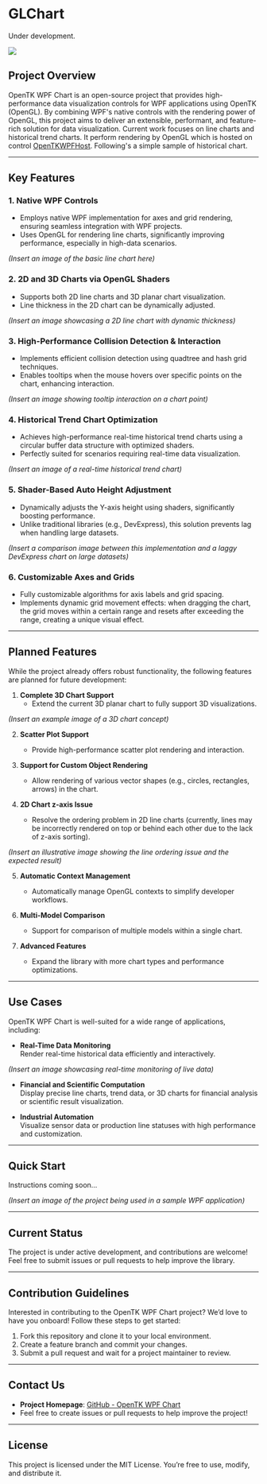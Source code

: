 # GLChart

Under development. 

![](https://github.com/migeyusu/GLChart/blob/master/GLChart.WPF/Doc/historical.gif)

## Project Overview

OpenTK WPF Chart is an open-source project that provides high-performance data visualization controls for WPF applications using OpenTK (OpenGL). By combining WPF's native controls with the rendering power of OpenGL, this project aims to deliver an extensible, performant, and feature-rich solution for data visualization. Current work focuses on line charts and historical trend charts. It perform rendering by OpenGL which is hosted on control [OpenTKWPFHost](https://github.com/migeyusu/OpenTKWPFHost). Following's a simple sample of historical chart.

---

## Key Features

### 1. Native WPF Controls
- Employs native WPF implementation for axes and grid rendering, ensuring seamless integration with WPF projects.
- Uses OpenGL for rendering line charts, significantly improving performance, especially in high-data scenarios.

*(Insert an image of the basic line chart here)*

### 2. 2D and 3D Charts via OpenGL Shaders
- Supports both 2D line charts and 3D planar chart visualization.
- Line thickness in the 2D chart can be dynamically adjusted.

*(Insert an image showcasing a 2D line chart with dynamic thickness)*

### 3. High-Performance Collision Detection & Interaction
- Implements efficient collision detection using quadtree and hash grid techniques.
- Enables tooltips when the mouse hovers over specific points on the chart, enhancing interaction.

*(Insert an image showing tooltip interaction on a chart point)*

### 4. Historical Trend Chart Optimization
- Achieves high-performance real-time historical trend charts using a circular buffer data structure with optimized shaders.
- Perfectly suited for scenarios requiring real-time data visualization.

*(Insert an image of a real-time historical trend chart)*

### 5. Shader-Based Auto Height Adjustment
- Dynamically adjusts the Y-axis height using shaders, significantly boosting performance.
- Unlike traditional libraries (e.g., DevExpress), this solution prevents lag when handling large datasets.

*(Insert a comparison image between this implementation and a laggy DevExpress chart on large datasets)*

### 6. Customizable Axes and Grids
- Fully customizable algorithms for axis labels and grid spacing.
- Implements dynamic grid movement effects: when dragging the chart, the grid moves within a certain range and resets after exceeding the range, creating a unique visual effect.

---

## Planned Features

While the project already offers robust functionality, the following features are planned for future development:

1. **Complete 3D Chart Support**  
   - Extend the current 3D planar chart to fully support 3D visualizations.

*(Insert an example image of a 3D chart concept)*

2. **Scatter Plot Support**  
   - Provide high-performance scatter plot rendering and interaction.

3. **Support for Custom Object Rendering**  
   - Allow rendering of various vector shapes (e.g., circles, rectangles, arrows) in the chart.

4. **2D Chart z-axis Issue**  
   - Resolve the ordering problem in 2D line charts (currently, lines may be incorrectly rendered on top or behind each other due to the lack of z-axis sorting).

*(Insert an illustrative image showing the line ordering issue and the expected result)*

5. **Automatic Context Management**  
   - Automatically manage OpenGL contexts to simplify developer workflows.

6. **Multi-Model Comparison**  
   - Support for comparison of multiple models within a single chart.

7. **Advanced Features**  
   - Expand the library with more chart types and performance optimizations.

---

## Use Cases

OpenTK WPF Chart is well-suited for a wide range of applications, including:

- **Real-Time Data Monitoring**  
  Render real-time historical data efficiently and interactively.

*(Insert an image showcasing real-time monitoring of live data)*

- **Financial and Scientific Computation**  
  Display precise line charts, trend data, or 3D charts for financial analysis or scientific result visualization.

- **Industrial Automation**  
  Visualize sensor data or production line statuses with high performance and customization.

---

## Quick Start

Instructions coming soon...

*(Insert an image of the project being used in a sample WPF application)*

---

## Current Status

The project is under active development, and contributions are welcome! Feel free to submit issues or pull requests to help improve the library.

---

## Contribution Guidelines

Interested in contributing to the OpenTK WPF Chart project? We’d love to have you onboard! Follow these steps to get started:

1. Fork this repository and clone it to your local environment.
2. Create a feature branch and commit your changes.
3. Submit a pull request and wait for a project maintainer to review.

---

## Contact Us

- **Project Homepage**: [GitHub - OpenTK WPF Chart](https://github.com/migeyusu/GLChart)  
- Feel free to create issues or pull requests to help improve the project!

---

## License

This project is licensed under the MIT License. You’re free to use, modify, and distribute it.
